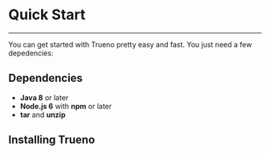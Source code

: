 # Quick Start

---

You can get started with Trueno pretty easy and fast. You just need a few depedencies:


## Dependencies

- **Java 8** or later
- **Node.js 6** with **npm** or later
- **tar** and **unzip**

## Installing Trueno




<script type="text/javascript" src="https://asciinema.org/a/3wkksthmquso83awaeucg4v1b.js" id="asciicast-3wkksthmquso83awaeucg4v1b" async></script>



